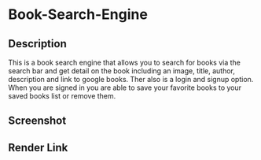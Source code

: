# Book-Search-Engine

## Description

This is a book search engine that allows you to search for books via the search bar and get detail on the book including an image, title, author, description and link to google books. Ther also is a login and signup option. When you are signed in you are able to save your favorite books to your saved books list or remove them. 

## Screenshot



## Render Link
